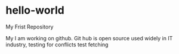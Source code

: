 # hello-world
My Frist Repository

My I am working on github.
Git hub is open source used widely in IT industry, testing for conflicts
test fetching
